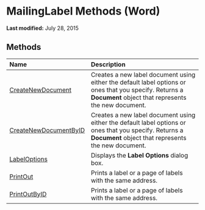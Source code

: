 
# MailingLabel Methods (Word)

 **Last modified:** July 28, 2015


## Methods



|**Name**|**Description**|
|:-----|:-----|
| [CreateNewDocument](a52831c0-42cb-e970-14e7-2c71bcc5c2f1.md)|Creates a new label document using either the default label options or ones that you specify. Returns a  **Document** object that represents the new document.|
| [CreateNewDocumentByID](5b2d0b50-89cd-e37b-48d3-f4475009ba79.md)|Creates a new label document using either the default label options or ones that you specify. Returns a  **Document** object that represents the new document.|
| [LabelOptions](b49c8ade-59ae-f315-76f0-0a73d62e1ea7.md)|Displays the  **Label Options** dialog box.|
| [PrintOut](3519226b-1c5f-8343-62b1-7e275793ca3c.md)|Prints a label or a page of labels with the same address.|
| [PrintOutByID](841a5c10-e6e7-b852-a947-e7e450537a9e.md)|Prints a label or a page of labels with the same address.|

